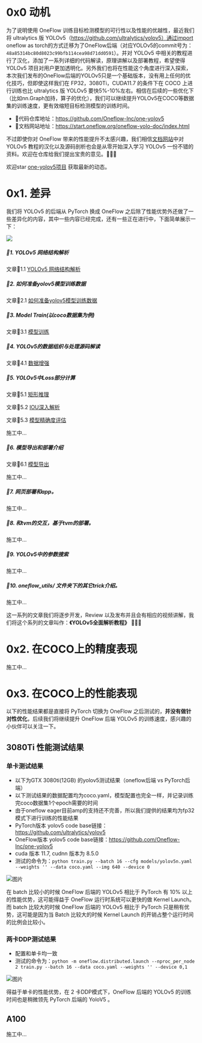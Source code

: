 # 0x0 动机

为了说明使用 OneFlow 训练目标检测模型的可行性以及性能的优越性，最近我们将 ultralytics 版 YOLOv5（https://github.com/ultralytics/yolov5）通过import oneflow as torch的方式迁移为了OneFlow后端（对应YOLOv5的commit号为：`48a85314bc80d8023c99bfb114cea98d71dd0591`）。并对 YOLOv5 中相关的教程进行了汉化，添加了一系列详细的代码解读，原理讲解以及部署教程，希望使得 YOLOv5 项目对用户更加透明化。另外我们也将在性能这个角度进行深入探索，本次我们发布的OneFlow后端的YOLOv5只是一个基础版本，没有用上任何的优化技巧，但即使这样我们在 FP32，3080Ti，CUDA11.7 的条件下在 COCO 上进行训练也比 ultralytics 版 YOLOv5 要快5%-10%左右。相信在后续的一些优化下（比如nn.Graph加持，算子的优化），我们可以继续提升YOLOv5在COCO等数据集的训练速度，更有效缩短目标检测模型的训练时间。

- 🎉代码仓库地址：https://github.com/Oneflow-Inc/one-yolov5
- 🎉文档网站地址：https://start.oneflow.org/oneflow-yolo-doc/index.html

不过即使你对 OneFlow 带来的性能提升不太感兴趣，我们相信[文档网站](https://start.oneflow.org/oneflow-yolo-doc/index.html)中对 YOLOv5 教程的汉化以及源码剖析也会是从零开始深入学习 YOLOv5 一份不错的资料。欢迎在仓库给我们提出宝贵的意见。🌟🌟🌟

欢迎star [one-yolov5项目](https://github.com/Oneflow-Inc/one-yolov5) 获取最新的动态。


# 0x1. 差异

我们将 YOLOv5 的后端从 PyTorch 换成 OneFlow 之后除了性能优势外还做了一些差异化的内容，其中一些内容已经完成，还有一些正在进行中，下面简单展示一下：

![](https://user-images.githubusercontent.com/35585791/196579121-76c6246e-5793-491e-bf96-86dd5ce06290.png)

##### 🌟1. YOLOv5 网络结构解析 

 文章🎉$1.1$  [YOLOv5 网络结构解析](https://start.oneflow.org/oneflow-yolo-doc/tutorials/01_chapter/yolov5_network_structure_analysis.html)

##### 🌟2. 如何准备yolov5模型训练数据    

文章🎉$2.1$ [如何准备yolov5模型训练数据](https://start.oneflow.org/oneflow-yolo-doc/tutorials/02_chapter/how_to_prepare_yolov5_training_data.html)

##### 🌟3. Model Train(以coco数据集为例)

文章🎉$3.1$ [模型训练](https://start.oneflow.org/oneflow-yolo-doc/tutorials/03_chapter/model_train.html)

##### 🌟4. YOLOv5的数据组织与处理源码解读
文章🎉$4.1$ [数据增强](https://start.oneflow.org/oneflow-yolo-doc/tutorials/04_chapter/mosaic.html)

##### 🌟5. YOLOv5中Loss部分计算

文章🎉$5.1$ [矩形推理](https://start.oneflow.org/oneflow-yolo-doc/tutorials/05_chapter/rectangular_reasoning.html)

文章🎉$5.2$ [IOU深入解析](https://start.oneflow.org/oneflow-yolo-doc/tutorials/05_chapter/iou_in-depth_analysis.html)

文章🎉$5.3$ [模型精确度评估](https://start.oneflow.org/oneflow-yolo-doc/tutorials/05_chapter/map_analysis.html)

施工中...

##### 🌟6. 模型导出和部署介绍

文章🎉$6.1$ [模型导出](https://start.oneflow.org/oneflow-yolo-doc/tutorials/06_chapter/export_onnx_tflite_tensorrt.html)

施工中...

##### 🌟7. 网页部署和app。

施工中...

##### 🌟8. 和tvm的交互，基于tvm的部署。

施工中...

##### 🌟9. YOLOv5中的参数搜索

施工中...

##### 🌟10. oneflow_utils/ 文件夹下的其它trick介绍。

施工中...

这一系列的文章我们将逐步开发，Review 以及发布并且会有相应的视频讲解，我们将这个系列的文章叫作：**《YOLOv5全面解析教程》** 🎉🎉🎉

# 0x2. 在COCO上的精度表现

施工中...

# 0x3. 在COCO上的性能表现

以下的性能结果都是直接将 PyTorch 切换为 OneFlow 之后测试的，**并没有做针对性优化**，后续我们将继续提升 OneFlow 后端 YOLOv5 的训练速度，感兴趣的小伙伴可以关注一下。
## 3080Ti 性能测试结果

### 单卡测试结果
- 以下为GTX 3080ti(12GB) 的yolov5测试结果（oneflow后端 vs PyTorch后端）
- 以下测试结果的数据配置均为coco.yaml，模型配置也完全一样，并记录训练完coco数据集1个epoch需要的时间
- 由于oneflow eager目前amp的支持还不完善，所以我们提供的结果均为fp32模式下进行训练的性能结果
- PyTorch版本 yolov5 code base链接：https://github.com/ultralytics/yolov5
- OneFlow版本 yolov5 code base链接：https://github.com/Oneflow-Inc/one-yolov5
- cuda 版本 11.7, cudnn 版本为 8.5.0
- 测试的命令为：`python train.py --batch 16 --cfg models/yolov5n.yaml --weights '' --data coco.yaml --img 640 --device 0`


![图片](https://user-images.githubusercontent.com/35585791/196843664-ceaabc3c-aae9-40dc-9972-60254f8b2549.png)

在 batch 比较小的时候 OneFlow 后端的 YOLOv5 相比于 PyTorch 有 10% 以上的性能优势，这可能得益于 OneFlow 运行时系统可以更快的做 Kernel Launch。而 batch 比较大的时候 OneFlow 后端的 YOLOv5 相比于 PyTorch 只是稍有优势，这可能是因为当 Batch 比较大的时候 Kernel Launch 的开销占整个运行时间的比例会比较小。

### 两卡DDP测试结果

- 配置和单卡均一致
- 测试的命令为：`python -m oneflow.distributed.launch --nproc_per_node 2 train.py --batch 16 --data coco.yaml --weights '' --device 0,1`

![图片](https://user-images.githubusercontent.com/35585791/196844299-3f6c169d-4606-4e94-9edb-95c1c8935234.png)

得益于单卡的性能优势，在 2 卡DDP模式下，OneFlow 后端的 YOLOv5 的训练时间也是稍微领先 PyTorch 后端的 YoloV5 。



## A100

施工中...

